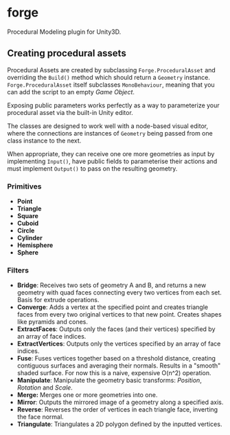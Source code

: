 # forge

Procedural Modeling plugin for Unity3D.

## Creating procedural assets

Procedural Assets are created by subclassing `Forge.ProceduralAsset` and overriding the `Build()` method which should return a `Geometry` instance. `Forge.ProceduralAsset` itself subclasses `MonoBehaviour`, meaning that you can add the script to an empty _Game Object_.

Exposing public parameters works perfectly as a way to parameterize your procedural asset via the built-in Unity editor.

The classes are designed to work well with a node-based visual editor, where the connections are instances of `Geometry` being passed from one class instance to the next.

When appropriate, they can receive one ore more geometries as input by implementing `Input()`, have public fields to parameterise their actions and must implement `Output()` to pass on the resulting geometry.

### Primitives

- __Point__
- __Triangle__
- __Square__
- __Cuboid__
- __Circle__
- __Cylinder__
- __Hemisphere__
- __Sphere__

### Filters

- __Bridge__: Receives two sets of geometry A and B, and returns a new geometry with quad faces connecting every two vertices from each set. Basis for extrude operations.
- __Converge__: Adds a vertex at the specified point and creates triangle faces from every two original vertices to that new point. Creates shapes like pyramids and cones.
- __ExtractFaces__: Outputs only the faces (and their vertices) specified by an array of face indices.
- __ExtractVertices__: Outputs only the vertices specified by an array of face indices.
- __Fuse__: Fuses vertices together based on a threshold distance, creating contiguous surfaces and averaging their normals. Results in a "smooth" shaded surface. For now this is a naive, expensive O(n^2) operation.
- __Manipulate__: Manipulate the geometry basic transforms: _Position_, _Rotation_ and _Scale_.
- __Merge:__ Merges one or more geometries into one.
- __Mirror__: Outputs the mirrored image of a geometry along a specified axis.
- __Reverse__: Reverses the order of vertices in each triangle face, inverting the face normal.
- __Triangulate__: Triangulates a 2D polygon defined by the inputted vertices.